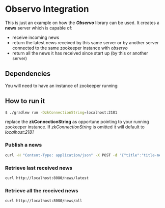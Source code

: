 # Observo Integration
This is just an example on how the ***Observo*** library can be used.
It creates a **news** server which is capable of:
* receive incoming news
* return the latest news received by this same server or by another server connected to the same zookeeper instance with *observo*
* return all the news it has received since start up (by this or another server)

## Dependencies
You will need to have an instance of zookeeper running

## How to run it
```sh
$ ./gradlew run -DzkConnectionString=localhost:2181
```
replace the **zkConnectionString** as opportune pointing to your running zookeeper instance.
If *zkConnectionString* is omitted it will default to *localhost:2181*

### Publish a news
```sh
curl -H "Content-Type: application/json" -X POST -d '{"title":"title-new","content":"content-new"}' http://localhost:8080/news/publish-async
```

### Retrieve last received news
```sh
curl http://localhost:8080/news/latest
```

### Retrieve all the received news
```sh
curl http://localhost:8080/news/all
```